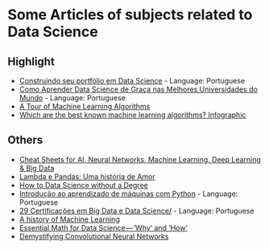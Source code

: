 # Some Articles of subjects related to Data Science

## Highlight
* [Construindo seu portfólio em Data Science](https://medium.com/databootcamp/construindo-seu-portf%C3%B3lio-em-data-science-f208b8edc53b) - Language: Portuguese
* [Como Aprender Data Science de Graça nas Melhores Universidades do Mundo](https://medium.com/data-science-brigade/como-aprender-data-science-de-gra%C3%A7a-nas-melhores-universidades-do-mundo-60a76a3af887) - Language: Portuguese
* [A Tour of Machine Learning Algorithms](https://machinelearningmastery.com/a-tour-of-machine-learning-algorithms/)
* [Which are the best known machine learning algorithms? Infographic](http://thinkbigdata.in/best-known-machine-learning-algorithms-infographic/)

## Others
* [Cheat Sheets for AI, Neural Networks, Machine Learning, Deep Learning & Big Data](https://becominghuman.ai/cheat-sheets-for-ai-neural-networks-machine-learning-deep-learning-big-data-678c51b4b463)
* [Lambda e Pandas: Uma história de Amor](http://minerandodados.com.br/index.php/2018/09/04/lambda-e-pandas-uma-historia-de-amor/)
* [How to Data Science without a Degree](https://towardsdatascience.com/how-to-data-science-without-a-degree-79d8388a49ba)
* [Introdução ao aprendizado de máquinas com Python](https://www.infoq.com/br/articles/ml-intro-python) - Language: Portuguese
* [29 Certificações em Big Data e Data Science/](http://datascienceacademy.com.br/blog/29-certificacoes-em-big-data-e-data-science/) - Language: Portuguese
* [A history of Machine Learning](https://cloud.withgoogle.com/build/data-analytics/explore-history-machine-learning/)
* [Essential Math for Data Science — ‘Why’ and ‘How’](https://towardsdatascience.com/essential-math-for-data-science-why-and-how-e88271367fbd)
* [Demystifying Convolutional Neural Networks](https://medium.com/@eternalzer0dayx/demystifying-convolutional-neural-networks-ca17bdc75559)
